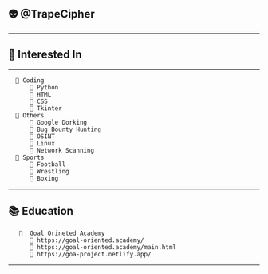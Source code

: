 ## 👽 @TrapeCipher

 ----------------------
## 👀 Interested In
 ----------------------
      📁 Coding
          📝 Python
          📝 HTML
          📝 CSS
          📝 Tkinter
      📁 Others
          📝 Google Dorking
          📝 Bug Bounty Hunting
          📝 OSINT
          📝 Linux
          📝 Network Scanning
      📁 Sports 
          📝 Football
          📝 Wrestling 
          📝 Boxing
 ----------------------
 ##  📚 Education
       📁  Goal Orineted Academy 
          📝 https://goal-oriented.academy/
          📝 https://goal-oriented.academy/main.html
          📝 https://goa-project.netlify.app/
 ----------------------

<!---
TrapeCipher/TrapeCipher is a ✨ special ✨ repository because its `README.md` (this file) appears on your GitHub profile.
You can click the Preview link to take a look at your changes.
--->
